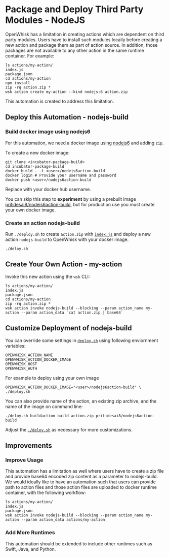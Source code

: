 # Package and Deploy Third Party Modules - NodeJS 

OpenWhisk has a limitation in creating actions which are dependent on third party modules. Users have to install such modules locally before creating a new action and package them as part of action source. In addition, those packages are not available to any other action in the same runtime container. For example:

```
ls actions/my-action/
index.js
package.json
cd actions/my-action
npm install
zip -rq action.zip *
wsk action create my-action --kind nodejs:6 action.zip
```

This automation is created to address this limitation.

## Deploy this Automation - nodejs-build

### Build docker image using nodejs6

For this automation, we need a docker image using [nodejs6](https://github.com/apache/incubator-openwhisk/blob/dad7243269ba2554a81fcdd9dabfba4201eb7f7f/core/nodejs6Action/Dockerfile) and adding `zip`.

To create a new docker image:

```
git clone <incubator-package-build>
cd incubator-package-build
docker build . -t <user>/nodejs6action-build
docker login # Provide your username and password
docker push <user>/nodejs6action-build
```

Replace <user> with your docker hub username.

You can skip this step to **experiment** by using a prebuilt image [pritidesai8/nodejs6action-build](https://hub.docker.com/r/pritidesai8/nodejs6action-build/), but for production use you must create your own docker image.

### Create an action nodejs-build

Run `./deploy.sh` to create `action.zip` with [`index.js`](src/index.js) and deploy a new action `nodejs-build` to OpenWhisk with your docker image.

```
./deloy.sh
```

## Create Your Own Action - my-action

Invoke this new action using the `wsk` CLI:

```
ls actions/my-action/
index.js
package.json
cd actions/my-action
zip -rq action.zip *
wsk action invoke nodejs-build --blocking --param action_name my-action --param action_data `cat action.zip | base64`
```

## Customize Deployment of nodejs-build

You can override some settings in [`deploy.sh`](./deploy,sh) using following enviornment variables:

```
OPENWHISK_ACTION_NAME
OPENWHISK_ACTION_DOCKER_IMAGE
OPENWHISK_HOST
OPENWHISK_AUTH
```

For example to deploy using your own image

```
OPENWHISK_ACTION_DOCKER_IMAGE="<user>/nodejs6action-build" \
./deploy.sh
```

You can also provide name of the action, an existing zip archive, and the name of the image on command line:

```
./deloy.sh buildaction build-action.zip pritidesai8/nodejs6action-build
```

Adjust the [`./deloy.sh`](./deploy.sh) as necessary for more customizations.

## Improvements

### Improve Usage

This automation has a limitation as well where users have to create a zip file and provide base64 encoded zip content as a parameter to nodejs-build. We would ideally like to have an automation such that users can provide path to action files and those action files are uploaded to docker runtime container, with the following workflow:

```
ls actions/my-action/
index.js
package.json
wsk action invoke nodejs-build --blocking --param action_name my-action --param action_data actions/my-action
```

### Add More Runtimes

This automation should be extended to include other runtimes such as Swift, Java, and Python.
